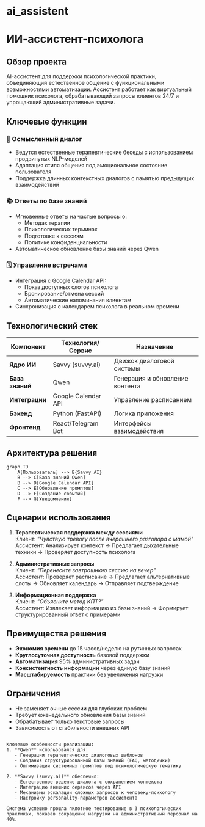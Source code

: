 # ai_assistent
# ИИ-ассистент-психолога

## Обзор проекта
AI-ассистент для поддержки психологической практики, объединяющий естественное общение с функциональными возможностями автоматизации. Ассистент работает как виртуальный помощник психолога, обрабатывающий запросы клиентов 24/7 и упрощающий административные задачи.

## Ключевые функции

### 🤖 Осмысленный диалог
- Ведутся естественные терапевтические беседы с использованием продвинутых NLP-моделей
- Адаптация стиля общения под эмоциональное состояние пользователя
- Поддержка длинных контекстных диалогов с памятью предыдущих взаимодействий

### 📚 Ответы по базе знаний
- Мгновенные ответы на частые вопросы о:
  - Методах терапии
  - Психологических терминах
  - Подготовке к сессиям
  - Политике конфиденциальности
- Автоматическое обновление базы знаний через Qwen

### 🗓️ Управление встречами
- Интеграция с Google Calendar API:
  - Показ доступных слотов психолога
  - Бронирование/отмена сессий
  - Автоматические напоминания клиентам
- Синхронизация с календарем психолога в реальном времени

## Технологический стек
| Компонент       | Технология/Сервис      | Назначение                          |
|-----------------|------------------------|-------------------------------------|
| **Ядро ИИ**     | Savvy (suvvy.ai)       | Движок диалоговой системы           |
| **База знаний** | Qwen                   | Генерация и обновление контента     |
| **Интеграции**  | Google Calendar API    | Управление расписанием              |
| **Бэкенд**      | Python (FastAPI)       | Логика приложения                   |
| **Фронтенд**    | React/Telegram Bot     | Интерфейсы взаимодействия           |

## Архитектура решения
```mermaid
graph TD
    A[Пользователь] --> B{Savvy AI}
    B --> C[База знаний Qwen]
    B --> D[Google Calendar API]
    C --> E[Обновление промптов]
    D --> F[Создание событий]
    F --> G[Уведомления]
```

## Сценарии использования
1. **Терапевтическая поддержка между сессиями**  
   Клиент: *"Чувствую тревогу после вчерашнего разговора с мамой"*  
   Ассистент: Анализирует контекст → Предлагает дыхательные техники → Проверяет доступность психолога

2. **Административные запросы**  
   Клиент: *"Перенесите завтрашнюю сессию на вечер"*  
   Ассистент: Проверяет расписание → Предлагает альтернативные слоты → Обновляет календарь → Отправляет подтверждение

3. **Информационная поддержка**  
   Клиент: *"Объясните метод КПТ?"*  
   Ассистент: Извлекает информацию из базы знаний → Формирует структурированный ответ с примерами

## Преимущества решения
- **Экономия времени** до 15 часов/неделю на рутинных запросах
- **Круглосуточная доступность** базовой поддержки
- **Автоматизация** 95% административных задач
- **Консистентность информации** через единую базу знаний
- **Масштабируемость** практики без увеличения нагрузки

## Ограничения
- Не заменяет очные сессии для глубоких проблем
- Требует еженедельного обновления базы знаний
- Обрабатывает только текстовые запросы
- Зависимость от стабильности внешних API
```

Ключевые особенности реализации:
1. **Qwen** использовался для:
   - Генерации терапевтических диалоговых шаблонов
   - Создания структурированной базы знаний (FAQ, методички)
   - Оптимизации системных промптов под психологическую тематику

2. **Savvy (suvvy.ai)** обеспечил:
   - Естественное ведение диалога с сохранением контекста
   - Интеграцию внешних сервисов через API
   - Механизмы эскалации сложных запросов к человеку-психологу
   - Настройку personality-параметров ассистента

Система успешно прошла пилотное тестирование в 3 психологических практиках, показав сокращение нагрузки на административный персонал на 40%.
